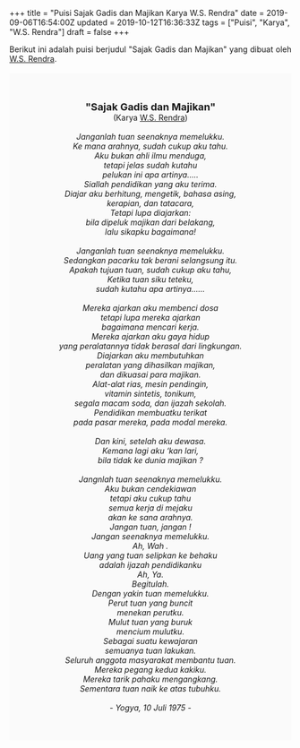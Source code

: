 +++
title = "Puisi Sajak Gadis dan Majikan Karya W.S. Rendra"
date = 2019-09-06T16:54:00Z
updated = 2019-10-12T16:36:33Z
tags = ["Puisi", "Karya", "W.S. Rendra"]
draft = false
+++

<div dir="ltr" style="text-align: left;" trbidi="on"><div style="text-align: justify;">Berikut ini adalah puisi berjudul "Sajak Gadis dan Majikan" yang dibuat oleh <a href="https://ensiklopedia.kemdikbud.go.id/sastra/artikel/Rendra" target="_blank">W.S. Rendra</a>.</div><br /><div style="background: #FAFAFA; font-size: 14px; height: auto; margin: 0 auto; padding: 50px; text-align: center; width: auto;"><span style="font-size: 18px;"><b>"Sajak Gadis dan Majikan"</b></span><br />(Karya <a href="https://www.sekata.web.id/tags/w.s.-rendra" target="_blank">W.S. Rendra</a>) <br /><br /><i>Janganlah tuan seenaknya memelukku.<br />Ke mana arahnya, sudah cukup aku tahu.<br />Aku bukan ahli ilmu menduga,<br />tetapi jelas sudah kutahu<br />pelukan ini apa artinya…..<br />Siallah pendidikan yang aku terima.<br />Diajar aku berhitung, mengetik, bahasa asing,<br />kerapian, dan tatacara,<br />Tetapi lupa diajarkan:<br />bila dipeluk majikan dari belakang,<br />lalu sikapku bagaimana!<br /><br />Janganlah tuan seenaknya memelukku.<br />Sedangkan pacarku tak berani selangsung itu.<br />Apakah tujuan tuan, sudah cukup aku tahu,<br />Ketika tuan siku teteku,<br />sudah kutahu apa artinya……<br /><br />Mereka ajarkan aku membenci dosa<br />tetapi lupa mereka ajarkan<br />bagaimana mencari kerja.<br />Mereka ajarkan aku gaya hidup<br />yang peralatannya tidak berasal dari lingkungan.<br />Diajarkan aku membutuhkan<br />peralatan yang dihasilkan majikan,<br />dan dikuasai para majikan.<br />Alat-alat rias, mesin pendingin,<br />vitamin sintetis, tonikum,<br />segala macam soda, dan ijazah sekolah.<br />Pendidikan membuatku terikat<br />pada pasar mereka, pada modal mereka.<br /><br />Dan kini, setelah aku dewasa.<br />Kemana lagi aku ‘kan lari,<br />bila tidak ke dunia majikan ?<br /><br />Jangnlah tuan seenaknya memelukku.<br />Aku bukan cendekiawan<br />tetapi aku cukup tahu<br />semua kerja di mejaku<br />akan ke sana arahnya.<br />Jangan tuan, jangan !<br />Jangan seenaknya memelukku.<br />Ah, Wah .<br />Uang yang tuan selipkan ke behaku<br />adalah ijazah pendidikanku<br />Ah, Ya.<br />Begitulah.<br />Dengan yakin tuan memelukku.<br />Perut tuan yang buncit<br />menekan perutku.<br />Mulut tuan yang buruk<br />mencium mulutku.<br />Sebagai suatu kewajaran<br />semuanya tuan lakukan.<br />Seluruh anggota masyarakat membantu tuan.<br />Mereka pegang kedua kakiku.<br />Mereka tarik pahaku mengangkang.<br />Sementara tuan naik ke atas tubuhku.<br /><br />- Yogya, 10 Juli 1975 -</i> </div></div>
